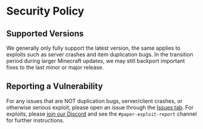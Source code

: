 # Security Policy

## Supported Versions

We generally only fully support the latest version, the same applies to exploits
such as server crashes and item duplication bugs. In the transition period during
larger Minecraft updates, we may still backport important fixes to the last minor or major release.

## Reporting a Vulnerability

For any issues that are NOT duplication bugs, server/client crashes, or otherwise serious exploit,
please open an issue through the [Issues tab](https://github.com/PaperMC/Paper/issues).
For exploits, please [join our Discord](https://discord.gg/papermc) and see the `#paper-exploit-report` channel for further instructions.
